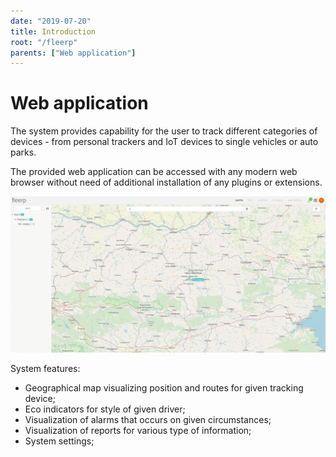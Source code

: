 ```yaml
---
date: "2019-07-20"
title: Introduction
root: "/fleerp"
parents: ["Web application"]
---
```


# Web application

The system provides capability for the user to track different categories of devices - from personal
trackers and IoT devices to single vehicles or auto parks.

The provided web application can be accessed with any modern web browser without need of additional installation
of any plugins or extensions.

![Fleerp](web.png)

System features: 
 - Geographical map visualizing position and routes for given tracking device;
 - Eco indicators for style of given driver;
 - Visualization of alarms that occurs on given circumstances;
 - Visualization of reports for various type of information;
 - System settings;
